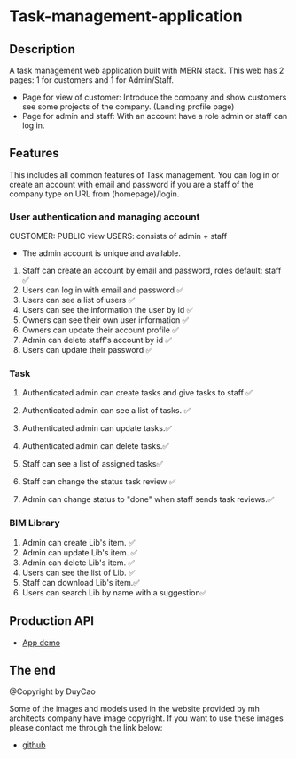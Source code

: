 # Task-management-application

## Description

A task management web application built with MERN stack. This web has 2 pages: 1 for customers and 1 for Admin/Staff.

- Page for view of customer: Introduce the company and show customers see some projects of the company. (Landing profile page)
- Page for admin and staff: With an account have a role admin or staff can log in.

## Features

This includes all common features of Task management. You can log in or create an account with email and password if you are a staff of the company
type on URL from (homepage)/login.

### User authentication and managing account

CUSTOMER: PUBLIC view
USERS: consists of admin + staff

- The admin account is unique and available.

1. Staff can create an account by email and password, roles default: staff ✅
2. Users can log in with email and password ✅
3. Users can see a list of users ✅
4. Users can see the information the user by id ✅
5. Owners can see their own user information ✅
6. Owners can update their account profile ✅
7. Admin can delete staff's account by id ✅
8. Users can update their password ✅

### Task

1. Authenticated admin can create tasks and give tasks to staff ✅
2. Authenticated admin can see a list of tasks. ✅
3. Authenticated admin can update tasks.✅
4. Authenticated admin can delete tasks.✅

5. Staff can see a list of assigned tasks✅
6. Staff can change the status task review ✅
7. Admin can change status to "done" when staff sends task reviews.✅

### BIM Library

1. Admin can create Lib's item. ✅
2. Admin can update Lib's item. ✅
3. Admin can delete Lib's item. ✅
4. Users can see the list of Lib. ✅
5. Staff can download Lib's item.✅
6. Users can search Lib by name with a suggestion✅

## Production API

- [App demo](https://duy-mh-architects.netlify.app/)

## The end

@Copyright by DuyCao

Some of the images and models used in the website provided by mh architects company have image copyright. If you want to use these images please contact me through the link below:

- [github](https://github.com/thienduy1295)
